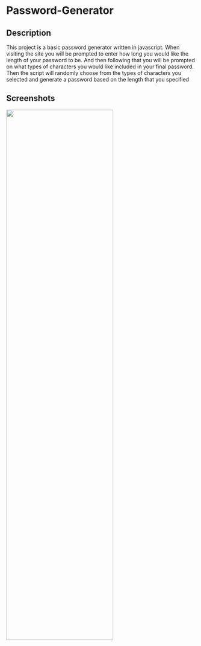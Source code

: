# Password-Generator

## Description

This project is a basic password generator written in javascript. When visiting the site you will be prompted to enter how long you would like the length of your password to be. And then following that you will be prompted on what types of characters you would like included in your final password. Then the script will randomly choose from the types of characters you selected and generate a password based on the length that you specified

## Screenshots

<img src="https://ibb.co/zZPDTjz" width="75%" height="60%">
